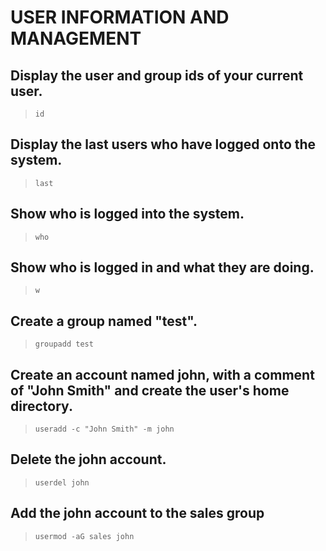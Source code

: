 # USER INFORMATION AND MANAGEMENT

## Display the user and group ids of your current user.
> ```
> id
> ```

## Display the last users who have logged onto the system.
> ```
> last
> ```

## Show who is logged into the system.
> ```
> who
> ```

## Show who is logged in and what they are doing.
> ```
> w
> ```

## Create a group named "test".
> ```
> groupadd test
> ```

## Create an account named john, with a comment of "John Smith" and create the user's home directory.
> ```
> useradd -c "John Smith" -m john
> ```

## Delete the john account.
> ```
> userdel john
> ```

## Add the john account to the sales group
> ```
> usermod -aG sales john
> ```

